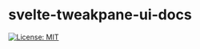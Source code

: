 <!--+ Warning: Content inside HTML comment blocks was generated by mdat and may be overwritten. +-->

<!-- title -->

# svelte-tweakpane-ui-docs

<!-- /title -->

<!-- badges -->

[![License: MIT](https://img.shields.io/badge/License-MIT-yellow.svg)](https://opensource.org/licenses/MIT)

<!-- /badges -->
